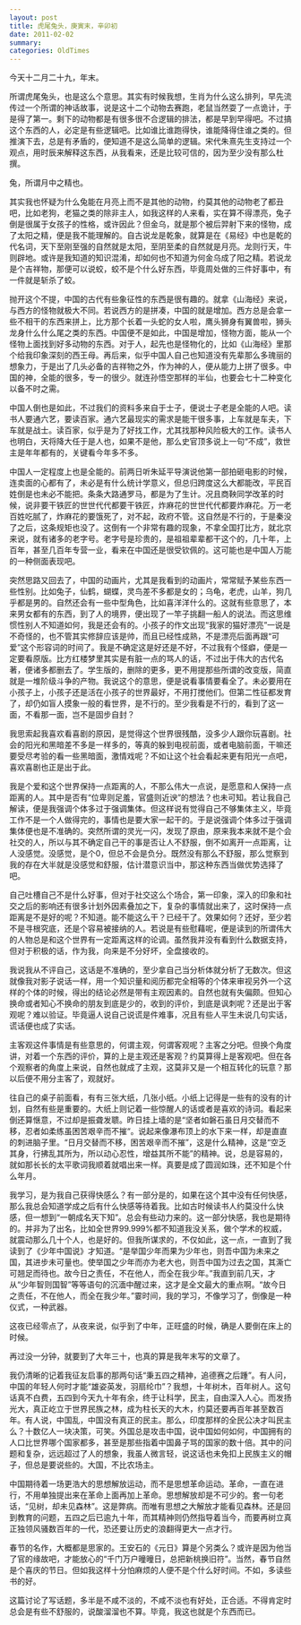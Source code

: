 ```yaml
---
layout: post
title: 虎尾兔头，庚寅末，辛卯初
date: 2011-02-02
summary: 
categories: OldTimes
---
```


今天十二月二十九，年末。

所谓虎尾兔头，也是这么个意思。其实有时候我想，生肖为什么这么排列，早先流传过一个所谓的神话故事，说是这十二个动物去赛跑，老鼠当然耍了一点诡计，于是得了第一。剩下的动物都是有很多很不合逻辑的排法，都是早到早得吧。不过搞这个东西的人，必定是有些逻辑吧。比如谁比谁跑得快，谁能降得住谁之类的。但推演下去，总是有矛盾的，便知道不是这么简单的逻辑。宋代朱熹先生支持过一个观点，用时辰来解释这东西，从我看来，还是比较可信的，因为至少没有那么杜撰。

兔，所谓月中之精也。

其实我也怀疑为什么兔能在月亮上而不是其他的动物，约莫其他的动物老了都丑吧，比如老狗，老猫之类的除非主人，如我这样的人来看，实在算不得漂亮，兔子倒是很属于女孩子的性格，或许因此？但金乌，就是那个被后羿射下来的怪物，成了太阳之精，便是我不能理解的。自古说龙是乾象，就算是在《易经》中也是乾的代名词，天下至刚至强的自然就是太阳，至阴至柔的自然就是月亮。龙则行天，牛则辟地。或许是我知道的知识混淆，却如何也不知道为何金乌成了阳之精。若说龙是个吉祥物，那便可以说蛟，蛟不是个什么好东西，毕竟周处做的三件好事中，有一件就是斩杀了蛟。

抛开这个不提，中国的古代有些象征性的东西是很有趣的。就拿《山海经》来说，与西方的怪物就极大不同。若说西方的是拼凑，中国的就是增加。西方总是会拿一些不相干的东西来拼上，比方那个长着一头蛇的女人啦，鹰头狮身有翼兽啦，狮头龙身什么什么尾之类的东西。中国便不是如此，中国是增加，怪物方面，能从一个怪物上面找到好多动物的东西。对于人，起先也是怪物化的，比如《山海经》里那个给我印象深刻的西王母。再后来，似乎中国人自己也知道没有先辈那么多瑰丽的想象力，于是出了几头必备的吉祥物之外，作为神的人，便从能力上拼了很多。中国的神，全能的很多，专一的很少。就连孙悟空那样的半仙，也要会七十二种变化以备不时之需。

中国人倒也是如此，不过我们的资料多来自于士子，便说士子老是全能的人吧。读书人要通六艺，要读百家。通六艺最现实的需求是能干很多事，上车就是车夫，下车就是战士。读百家，似乎是为了好找工作，尤其找那种风险极大的工作。读书人也明白，天将降大任于是人也，如果不是他，那么史官顶多说上一句“不成”，救世主是年年都有的，关键看今年多不多。

中国人一定程度上也是全能的。前两日听朱延平导演说他第一部拍砸电影的时候，连卖面的心都有了，未必是有什么统计学意义，但总归跨度这么大都能改，平民百姓倒是也未必不能把。条条大路通罗马，都是为了生计。况且商鞅同学改革的时候，说非要干铁匠的世世代代都要干铁匠，炸麻花的世世代代都要炸麻花。万一老百姓吃腻了，炸麻花的要饿死了，对不起，政府不管。这自然是不行的，于是秦没了之后，这条规矩也没了。这倒有一个非常有趣的现象，不拿全国打比方，就北京来说，就有诸多的老字号。老字号是珍贵的，是祖祖辈辈都干这个的，几十年，上百年，甚至几百年专营一业，看来在中国还是很受钦佩的。这可能也是中国人万能的一种侧面表现吧。

突然思路又回去了，中国的动画片，尤其是我看到的动画片，常常赋予某些东西一些性别。比如兔子，仙鹤，蝴蝶，灵鸟差不多都是女的；乌龟，老虎，山羊，狗几乎都是男的。自然还会有一些中型角色，比如喜洋洋什么的。这就有些意思了，本来男女都有的东西，到了人的境界，便出现了一竿子挑翻一船人的说法。而这思维惯性别人不知道如何，我是还会有的。小孩子的作文出现“我家的猫好漂亮”一说是不奇怪的，也不管其实修辞应该是帅，而且已经性成熟，不是漂亮后面再跟“可爱”这个形容词的时间了。我是不确定这是好还是不好，不过我有个怪癖，便是一定要看原版。比方红楼梦里其实是有脏一点的骂人的话，不过出于伟大的古代名著，便诸多都删去了。学生版的，删除的更多，更不用提那些所谓的改变版，简直就是一堆阶级斗争的产物。我说这个的意思，便是说看事情要看全了。未必要用在小孩子上，小孩子还是活在小孩子的世界最好，不用打搅他们。但第二性征都发育了，却仍如盲人摸象一般的看世界，是不行的。至少我看是不行的，看到了这一面，不看那一面，岂不是固步自封？

我思索起我喜欢看喜剧的原因，是觉得这个世界很残酷，没多少人跟你玩喜剧。社会的阳光和黑暗差不多是一样多的，等真的躲到电视前面，或者电脑前面，干嘛还要受尽考验的看一些黑暗面，激情戏呢？不如让这个社会看起来更有阳光一点吧，喜欢喜剧也正是出于此。

我是个爱和这个世界保持一点距离的人，不那么伟大一点说，是愿意和人保持一点距离的人。其中是否有“位卑则足羞，官盛则近谀”的想法？也未可知。若让我自己解读，便是我强调个体多过于强调集体。但这样说有觉得自己不够集体主义，毕竟工作不是一个人做得完的，事情也是要大家一起干的。于是说强调个体多过于强调集体便也是不准确的。突然所谓的灵光一闪，发现了原由，原来我本来就不是个会社交的人，所以与其不确定自己干的事是否让人不舒服，倒不如离开一点距离，让人没感觉。没感觉，是个0，但总不会是负分。既然没有那么不舒服，那么觉察到我的存在大半就是没感觉和舒服，估计潜意识当中，那这种东西当做优势选择了吧。

自己吐槽自己不是什么好事，但对于社交这么个场合，第一印象，深入的印象和社交之后的影响还有很多计划外因素叠加之下，复杂的事情就出来了，这时保持一点距离是不是好的呢？不知道。能不能这么干？已经干了。效果如何？还好，至少若不是寻根究底，还是个容易被接纳的人。若说是有些慰藉呢，便是读到的所谓伟大的人物总是和这个世界有一定距离这样的论调。虽然我并没有看到什么数据支持，但对于积极的话，作为我，向来是不分好坏，全盘接收的。

我说我从不评自己，这话是不准确的，至少拿自己当分析体就分析了无数次。但这就像我对影子说话一样，用一个知识量和阅历都完全相等的个体来审视另外一个这样的个体的时候，得出的结论必然是带有主观因素的。自然也就有失偏颇。但知心换命或者知心不换命的朋友到底是少的，收到的评价，到底是讽刺呢？还是出于客观呢？难以验证。毕竟逼人说自己说谎是件难事，况且有些人平生未说几句实话，谎话便也成了实话。

主客观这件事情是有些意思的，何谓主观，何谓客观呢？主客之分吧。但换个角度讲，对着一个东西的评价，算的上是主观还是客观？约莫算得上是客观吧。但在各个观察者的角度上来说，自然也就成了主观，这莫非又是一个相互转化的玩意？那以后便不用分主客了，观就好。

往自己的桌子前面看，有有三张大纸，几张小纸。小纸上记得是一些有的没有的计划，自然有些是重要的。大纸上则记着一些惊醒人的话或者是喜欢的诗词。看起来倒还算惬意，不过却是振聋发聩。昨日挂上墙的是“坚者如磐石虽日月交替而不移，忍者如柔练虽困苦艰辛而不摧“。说起来像瀑布顶上的水下来一样，却是直直的刺进脑子里。“日月交替而不移，困苦艰辛而不摧”，这是什么精神，这是“空乏其身，行拂乱其所为，所以动心忍性，增益其所不能”的精神。说，总是容易的，就如那长长的太平歌词我顺着就唱出来一样。真要是成了圆润如珠，还不知是个什么年月。

我学习，是为我自己获得快感么？有一部分是的，如果在这个其中没有任何快感，那么我总会知道学成之后有什么快感等待着我。比如古时候读书人约莫没什么快感，但一想到“一朝成名天下知”。总会有些动力来的。这一部分快感，我也是期待的。并非为了出名，比如全世界99.999%都不知道我没关系，做个学术的权威，就震动那么几十个人，也是好的。但我所谋求的，不仅如此，这一点，一直到了我读到了《少年中国说》才知道。“是举国少年而果为少年也，则吾中国为未来之国，其进步未可量也。使举国之少年而亦为老大也，则吾中国为过去之国，其澌亡可翘足而待也。故今日之责任，不在他人，而全在我少年。”我直到前几天，才从“少年智则国智”等等语句的沉湎中醒过来，这才是全文最大的重点啊。“故今日之责任，不在他人，而全在我少年。”霎时间，我的学习，不像学习了，倒像是一种仪式，一种武器。

这夜已经零点了，从夜来说，似乎到了中年，正旺盛的时候，确是人要倒在床上的时候。

再过没一分钟，就要到了大年三十，也真的算是我年末写的文章了。

我仍清晰的记着我征友启事的那两句话“秉五四之精神，追德赛之后踵”。有人问，中国的年轻人何时才能“雄姿英发，羽扇纶巾”？我想，十年树木，百年树人。这句话真不白费，五四到今天九十年有余，终于让科学，民主，自由深入人心。而发扬光大，真正屹立于世界民族之林，成为柱长天的大木，约莫还要再百年甚至数百年。有人说，中国乱，中国没有真正的民主。那么，印度那样的全民公决才叫民主么？十数亿人一块决策，可笑。外国总是攻击中国，说中国如何如何，中国拥有的人口比世界哪个国家都多，甚至是那些指着中国鼻子骂的国家的数十倍。其中的问题和复杂，远远超过了人的想象，我虽人微言轻，说这话也未免扣上民族主义的帽子，但总是要说些的。大国，不比农场主。

中国期待着一场更浩大的思想解放运动，而不是思想革命运动。革命，一直在进行，不用单独提出来在革命上面再加上革命。思想解放却是不可少的。套一句老话，“见树，却未见森林”。这是弊病。而唯有思想之大解放才能看见森林。还是回到教育的问题，五四之后已逾九十年，而其精神则仍然指导着当今，而要再树立真正独领风骚数百年的一代，恐还要让历史的浪翻得更大一点才行。

春节的名作，大概都是思家的。王安石的《元日》算是个另类么？或许是因为他当了官的缘故吧，才能放心的“千门万户曈曈日，总把新桃换旧符”。当然，春节自然是个喜庆的节日。但如我这样十分怕麻烦的人便不是个什么好时间。不如，多读些书的好。

这篇讨论了写话题，多半是不咸不淡的，不咸不淡也有好处，正合适。不得肯定时总会是有些不舒服的，说酸溜溜也不算。毕竟，我这也就是个东西而已。
